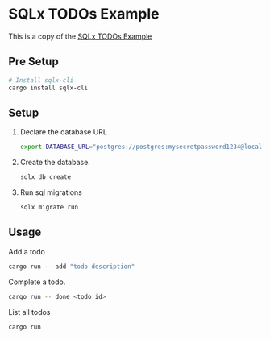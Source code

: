 # SQLx TODOs Example

This is a copy of the [SQLx TODOs Example](https://github.com/launchbadge/sqlx/tree/main/examples/postgres/todos)

## Pre Setup

```bash
# Install sqlx-cli
cargo install sqlx-cli
```

## Setup

1. Declare the database URL

   ```sh
   export DATABASE_URL="postgres://postgres:mysecretpassword1234@localhost:15432/todos"
   ```

2. Create the database.

   ```sh
   sqlx db create
   ```

3. Run sql migrations

   ```sh
   sqlx migrate run
   ```

## Usage

Add a todo

```sh
cargo run -- add "todo description"
```

Complete a todo.

```sh
cargo run -- done <todo id>
```

List all todos

```sh
cargo run
```
